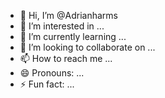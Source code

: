 - 👋 Hi, I’m @Adrianharms
- 👀 I’m interested in ...
- 🌱 I’m currently learning ...
- 💞️ I’m looking to collaborate on ...
- 📫 How to reach me ...
- 😄 Pronouns: ...
- ⚡ Fun fact: ...

<!---
Adrianharms/Adrianharms is a ✨ special ✨ repository because its `README.md` (this file) appears on your GitHub profile.
You can click the Preview link to take a look at your changes.
--->
